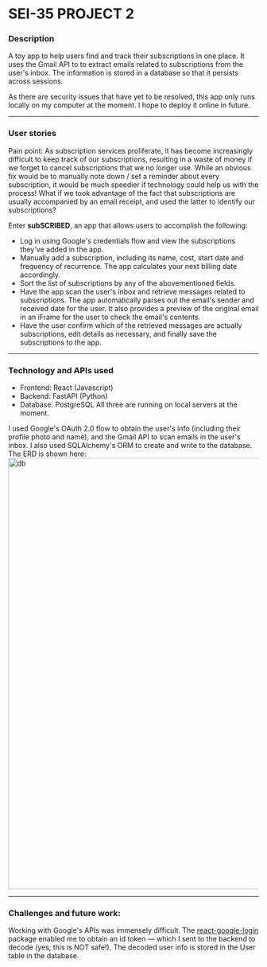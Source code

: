 # SEI-35 PROJECT 2
### Description
A toy app to help users find and track their subscriptions in one place. It uses the Gmail API to to extract emails related to subscriptions from the user's inbox. The information is stored in a database so that it persists across sessions.

As there are security issues that have yet to be resolved, this app only runs locally on my computer at the moment. I hope to deploy it online in future.

____
### User stories
Pain point: As subscription services proliferate, it has become increasingly difficult to keep track of our subscriptions, resulting in a waste of money if we forget to cancel subscriptions that we no longer use. While an obvious fix would be to manually note down / set a reminder about every subscription, it would be much speedier if technology could help us with the process! What if we took advantage of the fact that subscriptions are usually accompanied by an email receipt, and used the latter to identify our subscriptions?

Enter __subSCRIBED__, an app that allows users to accomplish the following:
* Log in using Google's credentials flow and view the subscriptions they've added in the app.
* Manually add a subscription, including its name, cost, start date and frequency of recurrence. The app calculates your next billing date accordingly.
* Sort the list of subscriptions by any of the abovementioned fields.
* Have the app scan the user's inbox and retrieve messages related to subscriptions. The app automatically parses out the email's sender and received date for the user. It also provides a preview of the original email in an iFrame for the user to check the email's contents.
* Have the user confirm which of the retrieved messages are actually subscriptions, edit details as necessary, and finally save the subscriptions to the app.

____
### Technology and APIs used
* Frontend: React (Javascript)
* Backend: FastAPI (Python)
* Database: PostgreSQL
All three are running on local servers at the moment.

I used Google's OAuth 2.0 flow to obtain the user's info (including their profile photo and name), and the Gmail API to scan emails in the user's inbox. I also used SQLAlchemy's ORM to create and write to the database. The ERD is shown here:
<img width="867" alt="db" src="https://user-images.githubusercontent.com/99468700/159868646-bbc8a16d-3a36-46f1-badd-18ed1f2e3fcb.png">

____
### Challenges and future work:

Working with Google's APIs was immensely difficult. The [react-google-login](https://www.npmjs.com/package/react-google-login) package enabled me to obtain an id token — which I sent to the backend to decode (yes, this is NOT safe!). The decoded user info is stored in the User table in the database.

